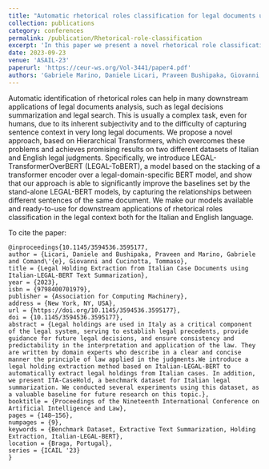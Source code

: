 ```yaml
---
title: "Automatic rhetorical roles classification for legal documents using legal-transformer-over-bert"
collection: publications
category: conferences
permalink: /publication/Rhetorical-role-classification
excerpt: 'In this paper we present a novel rhetorical role classification technique. The paper was accepted to 6th workshop on Automated semantic analysis of information in legal text.'
date: 2023-09-23
venue: 'ASAIL-23'
paperurl: 'https://ceur-ws.org/Vol-3441/paper4.pdf'
authors: 'Gabriele Marino, Daniele Licari, Praveen Bushipaka, Giovanni Comandé, Tommaso Cucinotta'
---
```


Automatic identification of rhetorical roles can help in many downstream applications of legal documents analysis, such as legal decisions summarization and legal search. This is usually a complex task, even for humans, due to its inherent subjectivity and to the difficulty of capturing sentence context in very long legal documents. We propose a novel approach, based on Hierarchical Transformers, which overcomes these problems and achieves promising results on two different datasets of Italian and English legal judgments. Specifically, we introduce LEGAL-TransformerOverBERT (LEGAL-ToBERT), a model based on the stacking of a transformer encoder over a legal-domain-specific BERT model, and show that our approach is able to significantly improve the baselines set by the stand-alone LEGAL-BERT models, by capturing the relationships between different sentences of the same document. We make our models available and ready-to-use for downstream applications of rhetorical roles classification in the legal context both for the Italian and English language.

To cite the paper:
```
@inproceedings{10.1145/3594536.3595177,
author = {Licari, Daniele and Bushipaka, Praveen and Marino, Gabriele and Comand\'{e}, Giovanni and Cucinotta, Tommaso},
title = {Legal Holding Extraction from Italian Case Documents using Italian-LEGAL-BERT Text Summarization},
year = {2023},
isbn = {9798400701979},
publisher = {Association for Computing Machinery},
address = {New York, NY, USA},
url = {https://doi.org/10.1145/3594536.3595177},
doi = {10.1145/3594536.3595177},
abstract = {Legal holdings are used in Italy as a critical component of the legal system, serving to establish legal precedents, provide guidance for future legal decisions, and ensure consistency and predictability in the interpretation and application of the law. They are written by domain experts who describe in a clear and concise manner the principle of law applied in the judgments.We introduce a legal holding extraction method based on Italian-LEGAL-BERT to automatically extract legal holdings from Italian cases. In addition, we present ITA-CaseHold, a benchmark dataset for Italian legal summarization. We conducted several experiments using this dataset, as a valuable baseline for future research on this topic.},
booktitle = {Proceedings of the Nineteenth International Conference on Artificial Intelligence and Law},
pages = {148–156},
numpages = {9},
keywords = {Benchmark Dataset, Extractive Text Summarization, Holding Extraction, Italian-LEGAL-BERT},
location = {Braga, Portugal},
series = {ICAIL '23}
}
```



